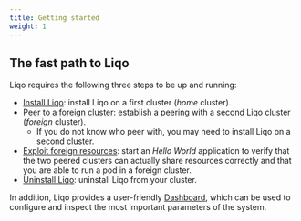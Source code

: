 ```yaml
---
title: Getting started 
weight: 1
---
```


## The fast path to Liqo

Liqo requires the following three steps to be up and running:

* [Install Liqo](./install): install Liqo on a first cluster (*home* cluster).
* [Peer to a foreign cluster](./peer): establish a peering with a second Liqo cluster (*foreign* cluster).
  * If you do not know who peer with, you may need to install Liqo on a second cluster.
* [Exploit foreign resources](./test): start an *Hello World* application to verify that the two peered clusters can actually share resources correctly and that you are able to run a pod in a foreign cluster.
* [Uninstall Liqo](./uninstall): uninstall Liqo from your cluster.


In addition, Liqo provides a user-friendly [Dashboard](../dashboard), which can be used to configure and inspect the most important parameters of the system.
